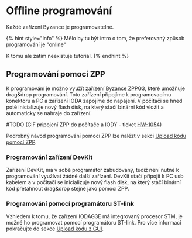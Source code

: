 # Offline programování

Každé zařízení Byzance je programovatelné. 

{% hint style="info" %}
Mělo by tu být intro o tom, že preferovaný způsob programování je "online"

K tomu ale zatím neexistuje tutoriál.
{% endhint %}

## Programování pomocí ZPP

K programování je možno využít zařízení [Byzance ZPPG3](../../hardware/ostatni/zppg3/), které umožňuje drag&drop programování. Toto zařízení připojíme k programovacímu konektoru a PC a zařízení IODA zapojíme do napájení.  V počítači se hned poté inicializuje nový flash disk, na který stačí binární kód vložit a automaticky se nahraje do zařízení.

 \#TODO \(GIF pripojení ZPP do počítače a IODY - ticket  [HW-1054](https://youtrack.byzance.cz/youtrack/issue/HW-1054)\)

Podrobný návod programování pomocí ZPP lze nalézt v sekci [Upload kódu pomocí ZPP](upload-kodu-pomoci-zpp.md). 

### Programování zařízení DevKit

Zařízení DevKit, má v sobě programátor zabudovaný, tudíž není nutné k programování využívat žádné další zařízení. DevKit stačí připojit k PC usb kabelem a v počítači se inicializuje nový flash disk, na který stačí binární kód přetáhnout drag&drop stejně jako pomocí ZPP.

### Programování pomocí programátoru ST-link

Vzhledem k tomu, že zařízení IODAG3E  má integrovaný procesor STM, je možné ho programovat pomocí programátoru ST-link. Pro více informací pokračujte do sekce [Upload kódu z GUI](upload-kodu-z-gui.md). 

